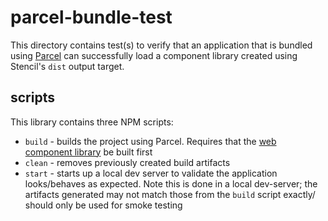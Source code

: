 # parcel-bundle-test

This directory contains test(s) to verify that an application that is bundled using [Parcel](https://parceljs.org/) can
successfully load a component library created using Stencil's `dist` output target.

## scripts

This library contains three NPM scripts:

- `build` - builds the project using Parcel. Requires that the [web component library](../component-library/README.md)
be built first
- `clean` - removes previously created build artifacts
- `start` - starts up a local dev server to validate the application looks/behaves as expected.
Note this is done in a local dev-server; the artifacts generated may not match those from the `build` script exactly/
should only be used for smoke testing
